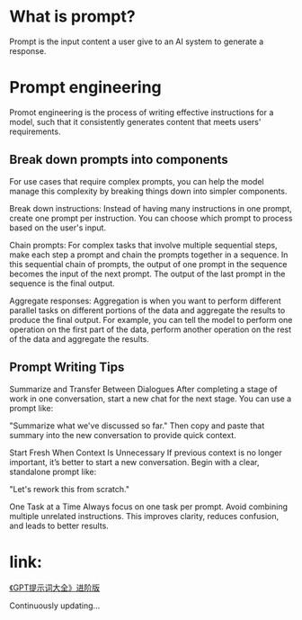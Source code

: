# What is prompt?
Prompt is the input content a user give to an AI system to generate a response.

# Prompt engineering 
Promot engineering is the process of writing effective instructions for a model, such that it consistently generates content that meets users' requirements. 

## Break down prompts into components
For use cases that require complex prompts, you can help the model manage this complexity by breaking things down into simpler components.

Break down instructions: Instead of having many instructions in one prompt, create one prompt per instruction. You can choose which prompt to process based on the user's input.

Chain prompts: For complex tasks that involve multiple sequential steps, make each step a prompt and chain the prompts together in a sequence. In this sequential chain of prompts, the output of one prompt in the sequence becomes the input of the next prompt. The output of the last prompt in the sequence is the final output.

Aggregate responses: Aggregation is when you want to perform different parallel tasks on different portions of the data and aggregate the results to produce the final output. For example, you can tell the model to perform one operation on the first part of the data, perform another operation on the rest of the data and aggregate the results.

## Prompt Writing Tips
Summarize and Transfer Between Dialogues
After completing a stage of work in one conversation, start a new chat for the next stage. You can use a prompt like:

"Summarize what we've discussed so far."
Then copy and paste that summary into the new conversation to provide quick context.

Start Fresh When Context Is Unnecessary
If previous context is no longer important, it’s better to start a new conversation. Begin with a clear, standalone prompt like:

"Let's rework this from scratch."

One Task at a Time
Always focus on one task per prompt. Avoid combining multiple unrelated instructions. This improves clarity, reduces confusion, and leads to better results.

# link:
[《GPT提示词大全》进阶版](https://fcnyytadf5ju.feishu.cn/wiki/NJ0awapB7icqXzkyfqfcL2pBnVd)

Continuously updating...
